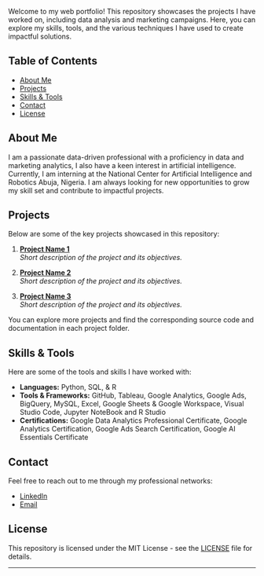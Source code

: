 Welcome to my web portfolio! This repository showcases the projects I have worked on, including data analysis and marketing campaigns. Here, you can explore my skills, tools, and the various techniques I have used to create impactful solutions.

## Table of Contents

- [About Me](#about-me)
- [Projects](#projects)
- [Skills & Tools](#skills--tools)
- [Contact](#contact)
- [License](#license)

## About Me

I am a passionate data-driven professional with a proficiency in data and marketing analytics, I also have a keen interest in artificial intelligence. Currently, I am interning at the National Center for Artificial Intelligence and Robotics Abuja, Nigeria. I am always looking for new opportunities to grow my skill set and contribute to impactful projects.

## Projects

Below are some of the key projects showcased in this repository:

1. **[Project Name 1](link-to-project)**  
   *Short description of the project and its objectives.*

2. **[Project Name 2](link-to-project)**  
   *Short description of the project and its objectives.*

3. **[Project Name 3](link-to-project)**  
   *Short description of the project and its objectives.*

You can explore more projects and find the corresponding source code and documentation in each project folder.

## Skills & Tools

Here are some of the tools and skills I have worked with:

- **Languages:** Python, SQL, & R
- **Tools & Frameworks:** GitHub, Tableau, Google Analytics, Google Ads, BigQuery, MySQL, Excel, Google Sheets & Google Workspace, Visual Studio Code, Jupyter NoteBook and R Studio
- **Certifications:** Google Data Analytics Professional Certificate, Google Analytics Certification, Google Ads Search Certification, Google AI Essentials Certificate

## Contact

Feel free to reach out to me through my professional networks:

- [LinkedIn](https://www.linkedin.com/in/mahmudsdesk2025)
- [Email](smahmood5011@gmail.com)

## License

This repository is licensed under the MIT License - see the [LICENSE](LICENSE) file for details.

---
